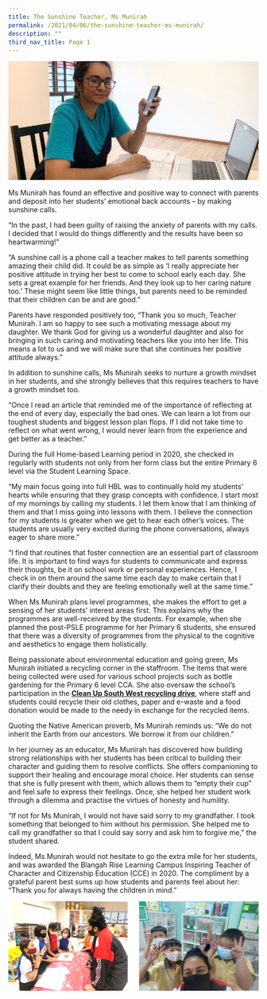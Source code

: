 ```yaml
---
title: The Sunshine Teacher, Ms Munirah
permalink: /2021/04/06/the-sunshine-teacher-ms-munirah/
description: ""
third_nav_title: Page 1
---
```


<img src="/images/Muni.jpeg"><p>Ms Munirah has found an effective and positive way to connect with parents and deposit into her students&rsquo; emotional back accounts &ndash; by making sunshine calls.</p>
<p>&ldquo;In the past, I had been guilty of raising the anxiety of parents with my calls. I decided that I would do things differently and the results have been so heartwarming!&rdquo;</p>
<p>&ldquo;A sunshine call is a phone call a teacher makes to tell parents something amazing their child did. It could be as simple as &lsquo;I really appreciate her positive attitude in trying her best to come to school early each day. She sets a great example for her friends. And they look up to her caring nature too.&rsquo; These might seem like little things, but parents need to be reminded that their children can be and are good.&rdquo;</p>
<p>Parents have responded positively too,&nbsp;&ldquo;Thank you so much, Teacher Munirah. I am so happy to see such a motivating message about my daughter. We thank God for giving us a wonderful daughter and also for bringing in such caring and motivating teachers like you into her life. This means a lot to us and we will make sure that she continues her positive attitude always.&rdquo;</p>
<p>In addition to sunshine calls, Ms Munirah seeks to nurture a growth mindset in her students, and she strongly believes that this requires teachers to have a growth mindset too.</p>
<p>"Once I read an article that reminded me of the importance of reflecting at the end of every day, especially the bad ones.&nbsp;We can learn a lot from our toughest students and biggest lesson plan flops. If I did not take time to reflect on what went wrong, I would never learn from the experience and get better as a teacher.&rdquo;</p>
<p>During the full Home-based Learning period in 2020, she checked in regularly with students not only from her form class but the entire Primary 6 level via the Student Learning Space.</p>
<p>&ldquo;My main focus going into full HBL was to continually hold my students&rsquo; hearts while ensuring that they grasp concepts with confidence. I start most of my mornings by calling my students. I let them know that I am thinking of them and that I miss going into lessons with them. I believe the connection for my students is greater when we get to hear each other&rsquo;s voices. The students are usually very excited during the phone conversations, always eager to share more.&rdquo;</p>
<p>&ldquo;I find that routines that foster connection are an essential part of classroom life. It is important to find ways for students to communicate and express their thoughts, be it on school work or personal experiences. Hence, I check in on them around the same time each day to make certain that I clarify their doubts and they are feeling emotionally well at the same time.&rdquo;</p>
<p>When Ms Munirah plans level programmes, she makes the effort to get a sensing of her students&rsquo; interest areas first. This explains why the programmes are well-received by the students. For example, when she planned the post-PSLE programme for her Primary 6 students, she ensured that there was a diversity of programmes from the physical to the cognitive and aesthetics to engage them holistically.</p>
<p>Being passionate about environmental education and going green, Ms Munirah initiated a recycling corner in the staffroom. The items that were being collected were used for various school projects such as bottle gardening for the Primary 6 level CCA. She also oversaw the school&rsquo;s participation in the&nbsp;<strong><a href="/2021/02/02/clean-up-southwest-2021/">Clean Up South West recycling drive</a></strong>, where staff and students could recycle their old clothes, paper and e-waste and a food donation would be made to the needy in exchange for the recycled items.</p>
<p>Quoting the Native American proverb, Ms Munirah reminds us: &ldquo;We do not inherit the Earth from our ancestors. We borrow it from our children.&rdquo;</p>
<p>In her journey as an educator, Ms Munirah has discovered how building strong relationships with her students has been critical to building their character and guiding them to resolve conflicts. She offers companioning to support their healing and encourage moral choice. Her students can sense that she is fully present with them, which allows them to &ldquo;empty their cup&rdquo; and feel safe to express their feelings. Once, she helped her student work through a dilemma and practise the virtues of honesty and humility.</p>
<p>&ldquo;If not for Ms Munirah, I would not have said sorry to my grandfather. I took something that belonged to him without his permission. She helped me to call my grandfather so that I could say sorry and ask him to forgive me,&rdquo; the student shared.</p>
<p>Indeed, Ms Munirah would not hesitate to go the extra mile for her students, and was awarded the Blangah Rise Learning Campus Inspiring Teacher of Character and Citizenship Education (CCE) in 2020. The compliment by a grateful parent best sums up how students and parents feel about her: &ldquo;Thank you for always having the children in mind.&rdquo;</p>
<img src="/images/msmuni.jpg">